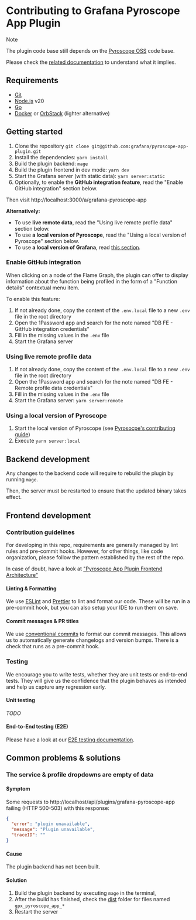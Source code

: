 # Contributing to Grafana Pyroscope App Plugin

> [!NOTE]
> The plugin code base still depends on the [Pyroscope OSS](https://github.com/grafana/pyroscope) code base.

Please check the [related documentation](./CONTRIBUTING-PYROSCOPE-DEPENDENCY.md) to understand what it implies.

## Requirements

- [Git](https://git-scm.com/downloads)
- [Node.js](https://nodejs.org/en) v20
- [Go](https://go.dev/learn/)
- [Docker](https://www.docker.com/get-started/) or [OrbStack](https://orbstack.dev/download) (lighter alternative)

## Getting started

1. Clone the repository `git clone git@github.com:grafana/pyroscope-app-plugin.git`
2. Install the dependencies: `yarn install`
3. Build the plugin backend: `mage`
4. Build the plugin frontend in dev mode: `yarn dev`
5. Start the Grafana server (with static data): `yarn server:static`
6. Optionally, to enable the **GitHub integration feature**, read the "Enable GitHub integration" section below.

Then visit http://localhost:3000/a/grafana-pyroscope-app

**Alternatively:**

- To use **live remote data**, read the "Using live remote profile data" section below.
- To use **a local version of Pyroscope**, read the "Using a local version of Pyroscope" section below.
- To use **a local version of Grafana**, read [this section](./GRAFANA-CROSS-DEVELOPMENT.md).

### Enable GitHub integration

When clicking on a node of the Flame Graph, the plugin can offer to display information about the function being profiled in the form of a "Function details" contextual menu item.

To enable this feature:

1. If not already done, copy the content of the `.env.local` file to a new `.env` file in the root directory
2. Open the 1Password app and search for the note named "DB FE - GitHub integration credentials"
3. Fill in the missing values in the `.env` file
4. Start the Grafana server

### Using live remote profile data

1. If not already done, copy the content of the `.env.local` file to a new `.env` file in the root directory
2. Open the 1Password app and search for the note named "DB FE - Remote profile data credentials"
3. Fill in the missing values in the `.env` file
4. Start the Grafana server: `yarn server:remote`

### Using a local version of Pyroscope

1. Start the local version of Pyroscope (see [Pyrosocpe's contributing guide](https://github.com/grafana/pyroscope/tree/main/docs/internal/contributing))
2. Execute `yarn server:local`

## Backend development

Any changes to the backend code will require to rebuild the plugin by running `mage`.

Then, the server must be restarted to ensure that the updated binary takes effect.

## Frontend development

### Contribution guidelines

For developing in this repo, requirements are generally managed by lint rules and pre-commit hooks. However, for other things, like code organization, please follow the pattern established by the rest of the repo.

In case of doubt, have a look at ["Pyroscope App Plugin Frontend Architecture"](https://docs.google.com/document/d/17lRLcD24JTckh4OonzDagC1aSEEsLZrNHUA6eiiReTQ)

#### Linting & Formatting

We use [ESLint](https://eslint.org/) and [Prettier](https://prettier.io/) to lint and format our code. These will be run in a pre-commit hook, but you can also setup your IDE to run them on save.

#### Commit messages & PR titles

We use [conventional commits](https://www.conventionalcommits.org/) to format our commit messages. This allows us to automatically generate changelogs and version bumps. There is a check that runs as a pre-commit hook.

### Testing

We encourage you to write tests, whether they are unit tests or end-to-end tests. They will give us the confidence that the plugin behaves as intended and help us capture any regression early.

#### Unit testing

_TODO_

#### End-to-End testing (E2E)

Please have a look at our [E2E testing documentation](../e2e/README.md).

## Common problems & solutions

### The service & profile dropdowns are empty of data

#### Symptom

Some requests to http://localhost/api/plugins/grafana-pyroscope-app failing (HTTP 500-503) with this response:

```json
{
  "error": "plugin unavailable",
  "message": "Plugin unavailable",
  "traceID": ""
}
```

#### Cause

The plugin backend has not been built.

#### Solution

1. Build the plugin backend by executing `mage` in the terminal,
2. After the build has finished, check the [dist](../dist) folder for files named `gpx_pyroscope_app_*`
3. Restart the server
